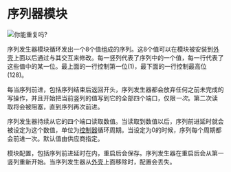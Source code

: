 # 序列器模块
![你能重复吗?](item:tis3d:sequencer_module)

序列发生器模块循环发出一个8个值组成的序列。这8个值可以在模块被安装到[外壳](../block/casing.md)上面以后通过与其交互来修改。每一竖列代表了序列中的一个值，每一行代表了这些值中的某一位。最上面的一行控制第一位(1)，最下面的一行控制最高位(128)。

每当序列前进，包括序列结束后返回开头，序列发生器都会放弃任何之前未完成的写操作，并且开始把当前竖列的值写到它的全部四个端口，仅限*一次*。第二次读 取将会被阻塞，直到序列再次前进。

序列发生器持续从它的四个端口读取数值。当读取到数值以后，序列前进延时就会被设定为这个数值，单位为[控制器](../block/controller.md)循环周期。当设定为0的时候，序列每个周期都会前进一次。默认值由供应商指定。

模块配置，包括序列前进延时在内，重启后会保存。序列发生器在重启后会从第一竖列重新开始。当序列发生器从[外壳](../block/casing.md)上面移除时，配置会丢失。
